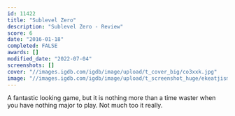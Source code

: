 ```yaml
---
id: 11422
title: "Sublevel Zero"
description: "Sublevel Zero - Review"
score: 6
date: "2016-01-18"
completed: FALSE
awards: []
modified_date: "2022-07-04"
screenshots: []
cover: "//images.igdb.com/igdb/image/upload/t_cover_big/co3xxk.jpg"
image: "//images.igdb.com/igdb/image/upload/t_screenshot_huge/ekeatjismo3dxsqynyyy.jpg"
---
```

A fantastic looking game, but it is nothing more than a time waster when you have nothing major to play. Not much too it really.